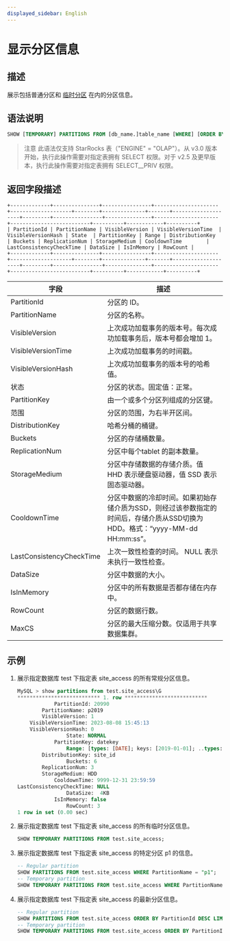 ```yaml
---
displayed_sidebar: English
---
```


# 显示分区信息

## 描述

展示包括普通分区和 [临时分区](../../../table_design/Temporary_partition.md) 在内的分区信息。

## 语法说明

```sql
SHOW [TEMPORARY] PARTITIONS FROM [db_name.]table_name [WHERE] [ORDER BY] [LIMIT]
```

> 注意
> 此语法仅支持 StarRocks 表（"ENGINE" = "OLAP"）。从 v3.0 版本开始，执行此操作需要对指定表拥有 SELECT 权限。对于 v2.5 及更早版本，执行此操作需要对指定表拥有 SELECT__PRIV 权限。

## 返回字段描述

```plaintext
+-------------+---------------+----------------+---------------------+--------------------+--------+--------------+-------+--------------------+---------+----------------+---------------+---------------------+--------------------------+----------+------------+----------+
| PartitionId | PartitionName | VisibleVersion | VisibleVersionTime  | VisibleVersionHash | State  | PartitionKey | Range | DistributionKey    | Buckets | ReplicationNum | StorageMedium | CooldownTime        | LastConsistencyCheckTime | DataSize | IsInMemory | RowCount |
+-------------+---------------+----------------+---------------------+--------------------+--------+--------------+-------+--------------------+---------+----------------+---------------+---------------------+--------------------------+----------+------------+----------+
```

|字段|描述|
|---|---|
|PartitionId|分区的 ID。|
|PartitionName|分区的名称。|
|VisibleVersion|上次成功加载事务的版本号。每次成功加载事务后，版本号都会增加 1。|
|VisibleVersionTime|上次成功加载事务的时间戳。|
|VisibleVersionHash|上次成功加载事务的版本号的哈希值。|
|状态|分区的状态。固定值：正常。|
|PartitionKey|由一个或多个分区列组成的分区键。|
|范围|分区的范围，为右半开区间。|
|DistributionKey|哈希分桶的桶键。|
|Buckets|分区的存储桶数量。|
|ReplicationNum|分区中每个tablet 的副本数量。|
|StorageMedium|分区中存储数据的存储介质。值 HHD 表示硬盘驱动器，值 SSD 表示固态驱动器。|
|CooldownTime|分区中数据的冷却时间。如果初始存储介质为SSD，则经过该参数指定的时间后，存储介质从SSD切换为HDD。格式：“yyyy-MM-dd HH:mm:ss”。|
|LastConsistencyCheckTime|上次一致性检查的时间。 NULL 表示未执行一致性检查。|
|DataSize|分区中数据的大小。|
|IsInMemory|分区中的所有数据是否都存储在内存中。|
|RowCount|分区的数据行数。|
|MaxCS|分区的最大压缩分数。仅适用于共享数据集群。|

## 示例

1. 展示指定数据库 test 下指定表 site_access 的所有常规分区信息。

   ```SQL
   MySQL > show partitions from test.site_access\G
   *************************** 1. row ***************************
               PartitionId: 20990
           PartitionName: p2019 
           VisibleVersion: 1
       VisibleVersionTime: 2023-08-08 15:45:13
       VisibleVersionHash: 0
                   State: NORMAL
               PartitionKey: datekey
                   Range: [types: [DATE]; keys: [2019-01-01]; ..types: [DATE]; keys: [2020-01-01]; )
           DistributionKey: site_id
                   Buckets: 6
           ReplicationNum: 3
           StorageMedium: HDD
               CooldownTime: 9999-12-31 23:59:59
   LastConsistencyCheckTime: NULL
                   DataSize:  4KB   
               IsInMemory: false
                   RowCount: 3 
   1 row in set (0.00 sec)
   ```

2. 展示指定数据库 test 下指定表 site_access 的所有临时分区信息。

   ```sql
   SHOW TEMPORARY PARTITIONS FROM test.site_access;
   ```

3. 展示指定数据库 test 下指定表 site_access 的特定分区 p1 的信息。

   ```sql
   -- Regular partition
   SHOW PARTITIONS FROM test.site_access WHERE PartitionName = "p1";
   -- Temporary partition
   SHOW TEMPORARY PARTITIONS FROM test.site_access WHERE PartitionName = "p1";
   ```

4. 展示指定数据库 test 下指定表 site_access 的最新分区信息。

   ```sql
   -- Regular partition
   SHOW PARTITIONS FROM test.site_access ORDER BY PartitionId DESC LIMIT 1;
   -- Temporary partition
   SHOW TEMPORARY PARTITIONS FROM test.site_access ORDER BY PartitionId DESC LIMIT 1;
   ```
